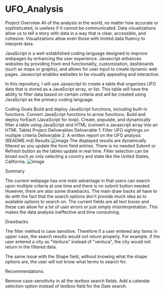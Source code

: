 # UFO_Analysis

Project Overview
All of the analysis in the world, no matter how accurate or sophisticated, is useless if it cannot be communicated. Data visualizations allow us to tell a story with data in a way that is clear, accessible, and cohesive. Visualizations allow even those with limited data fluency to interpret data.

JavaScript is a well-established coding language designed to improve webpages by enhancing the user experience. Javascript enhances websites by providing front-end functionality, customization, dashboards (such as maps or graphs), and allows for user input to create dynamic web pages. Javascript enables websites to be visually appealing and interactive.

In this repository, I will use Javascript to create a table that organizes UFO data that is stored as a JavaScript array, or list. This table will have the ability to filter data based on certain criteria and will be created using JavaScript as the primary coding language.

Coding Goals
Build and deploy JavaScript functions, including built-in functions.
Convert JavaScript functions to arrow functions.
Build and deploy forEach (JavaScript for loop).
Create, populate, and dynamically filter a table using JavaScript and HTML (convert a Javascript array into an HTML Table)
Project Deliverables
Deliverable 1: Filter UFO sightings on multiple criteria
Deliverable 2: A written report on the UFO analysis (README.md)
Results
![image](https://user-images.githubusercontent.com/100738861/181979584-1cbdfddb-c8c7-43c2-8f45-7e6e588a795d.png)
The displayed results are dynamically filtered as you update the form field entries. There is no needed Submit or Refresh button as the tables update in real time. Filter selection can be broad such as only selecting a country and state like the United States, California.
![image](https://user-images.githubusercontent.com/100738861/181980220-49cdf613-77d3-445f-9c56-cf855251b4f1.png)

Summary

The current webpage has one main advantage in that users can search upon multiple criteria at one time and there is no submit button needed. However, there are also some drawbacks. The main draw backs all have to do with the fact that the search options don't provide much idea as to available options to search on. The current fields are all text boxes and these can allow for a lot of user errors or just simply misinterpretation. This makes the data analysis ineffective and time consuming.

Drawbacks

The filter method is case sensitive. Therefore if a user entered any items in upper case, the search results would not return properly. For example, if the user entered a city as "Ventura" instead of "ventura", the city would not return in the filtered data.

The same issue with the Shape field, without knowing what the shape options are, the user will not know what terms to search for.

Recommendations:

Remove case-sensitivity in all the textbox search fields.
Add a calendar selection option instead of textbox field for the Date search.
